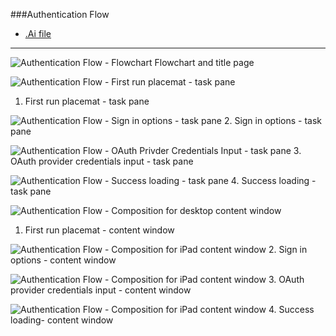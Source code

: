 ###Authentication Flow
* [.Ai file](https://github.com/OfficeDev/Office-Add-in-UX-Design-Patterns/blob/master/Patterns/Source%20Files/Authentication_Flow.ai?raw=true)

***
![Authentication Flow - Flowchart](Authentication_Flow/Authentication_Flow_Title%20Page.png)
Flowchart and title page

![Authentication Flow - First run placemat - task pane](Authentication_Flow/Authentication_Flow_Desktop%20Task%20Pane%20Callouts.png)
1. First run placemat - task pane


![Authentication Flow - Sign in options - task pane](https://raw.githubusercontent.com/OfficeDev/Office-Add-in-UX-Design-Patterns/alec's-markdown/PNGs/Authentication_Flow/Authentication_Flow_Desktop%20Task%20Pane.png)
2. Sign in options - task pane


![Authentication Flow - OAuth Privder Credentials Input - task pane](https://raw.githubusercontent.com/OfficeDev/Office-Add-in-UX-Design-Patterns/alec's-markdown/PNGs/Authentication_Flow/Authentication_Flow_Desktop%20Task%20Pane%20copy.png)
3. OAuth provider credentials input - task pane 


![Authentication Flow - Success loading - task pane](https://raw.githubusercontent.com/OfficeDev/Office-Add-in-UX-Design-Patterns/alec's-markdown/PNGs/Authentication_Flow/Authentication_Flow_Desktop%20Task%20Pane%20copy%202.png)
4. Success loading - task pane


![Authentication Flow - Composition for desktop content window](https://raw.githubusercontent.com/OfficeDev/Office-Add-in-UX-Design-Patterns/alec's-markdown/PNGs/Authentication_Flow/Authentication_Flow_Desktop%20Content%20Window%20Callouts.png)
1. First run placemat - content window


![Authentication Flow - Composition for iPad content window](https://raw.githubusercontent.com/OfficeDev/Office-Add-in-UX-Design-Patterns/alec's-markdown/PNGs/Authentication_Flow/Authentication_Flow_Desktop%20Content%20Window.png)
2. Sign in options - content window


![Authentication Flow - Composition for iPad content window](https://raw.githubusercontent.com/OfficeDev/Office-Add-in-UX-Design-Patterns/alec's-markdown/PNGs/Authentication_Flow/Authentication_Flow_Desktop%20Content%20Window%20copy.png)
3. OAuth provider credentials input - content window

![Authentication Flow - Composition for iPad content window](https://raw.githubusercontent.com/OfficeDev/Office-Add-in-UX-Design-Patterns/alec's-markdown/PNGs/Authentication_Flow/Authentication_Flow_Desktop%20Content%20Window%20copy%202.png)
4. Success loading- content window
